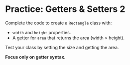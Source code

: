 # Practice: Getters & Setters 2

Complete the code to create a `Rectangle` class with:
- `width` and `height` properties.
- A getter for `area` that returns the area (width × height).

Test your class by setting the size and getting the area.

**Focus only on getter syntax.**

